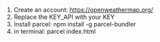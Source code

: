 1) Create an account: https://openweathermap.org/
2) Replace the KEY_API with your KEY
3) Install parcel: npm install -g parcel-bundler
4) in terminal: parcel index.html
   
